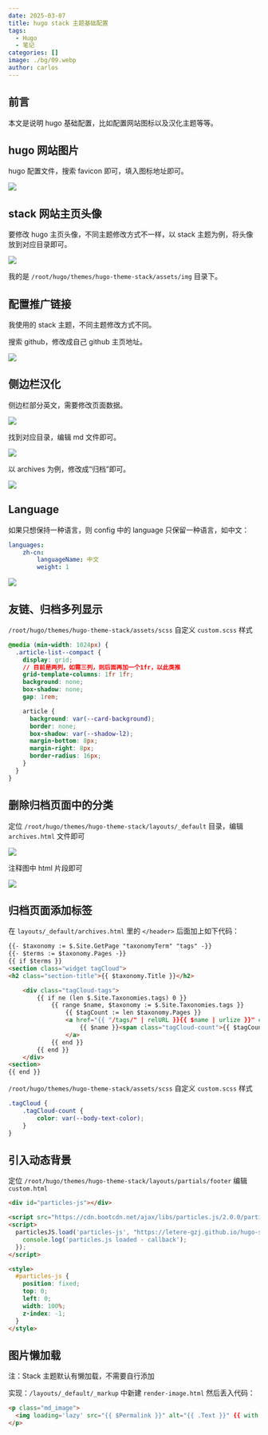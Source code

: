 ```yaml
---
date: 2025-03-07
title: hugo stack 主题基础配置
tags:
  - Hugo
  - 笔记
categories: []
image: ./bg/09.webp
author: carlos
---
```


## 前言

本文是说明 hugo 基础配置，比如配置网站图标以及汉化主题等等。

## hugo 网站图片

hugo 配置文件，搜索 favicon 即可，填入图标地址即可。

![](../00-assets/Pasted%20image%2020250307035003.png)

## stack 网站主页头像

要修改 hugo 主页头像，不同主题修改方式不一样，以 stack 主题为例，将头像放到对应目录即可。

![](../00-assets/Pasted%20image%2020250307043911.png)

我的是 `/root/hugo/themes/hugo-theme-stack/assets/img` 目录下。

## 配置推广链接

我使用的 stack 主题，不同主题修改方式不同。

搜索 github，修改成自己 github 主页地址。

![](../00-assets/Pasted%20image%2020250307054226.png)

## 侧边栏汉化

侧边栏部分英文，需要修改页面数据。

![](../00-assets/Pasted%20image%2020250308013647.png)

找到对应目录，编辑 md 文件即可。

![](../00-assets/Pasted%20image%2020250308013407.png)

以 archives 为例，修改成“归档”即可。

![](../00-assets/Pasted%20image%2020250308013933.png)

## Language

如果只想保持一种语言，则 config 中的 language 只保留一种语言，如中文：

```yaml
languages:
    zh-cn:
        languageName: 中文
        weight: 1
```

![](../00-assets/Pasted%20image%2020250308023414.png)

## 友链、归档多列显示

`/root/hugo/themes/hugo-theme-stack/assets/scss` 自定义 `custom.scss` 样式

```css
@media (min-width: 1024px) {
  .article-list--compact {
    display: grid;
    // 目前是两列，如需三列，则后面再加一个1fr，以此类推
    grid-template-columns: 1fr 1fr;
    background: none;
    box-shadow: none;
    gap: 1rem;

    article {
      background: var(--card-background);
      border: none;
      box-shadow: var(--shadow-l2);
      margin-bottom: 8px;
      margin-right: 8px;
      border-radius: 16px;
    }
  }
}
```

## 删除归档页面中的分类

定位 `/root/hugo/themes/hugo-theme-stack/layouts/_default` 目录，编辑 `archives.html` 文件即可

![](../00-assets/Pasted%20image%2020250308035843.png)

注释图中 html 片段即可

![](../00-assets/Pasted%20image%2020250308040444.png)

## 归档页面添加标签

在 `layouts/_default/archives.html` 里的 `</header>` 后面加上如下代码：

```html
{{- $taxonomy := $.Site.GetPage "taxonomyTerm" "tags" -}}
{{- $terms := $taxonomy.Pages -}}
{{ if $terms }}
<section class="widget tagCloud">
<h2 class="section-title">{{ $taxonomy.Title }}</h2>

    <div class="tagCloud-tags">
        {{ if ne (len $.Site.Taxonomies.tags) 0 }}
            {{ range $name, $taxonomy := $.Site.Taxonomies.tags }}
                {{ $tagCount := len $taxonomy.Pages }}
                <a href="{{ "/tags/" | relURL }}{{ $name | urlize }}" class="tagCloud-tags">
                    {{ $name }}<span class="tagCloud-count">{{ $tagCount }}</span>
                </a>
            {{ end }}
        {{ end }}
    </div>
<section>
{{ end }}
```

`/root/hugo/themes/hugo-theme-stack/assets/scss` 自定义 `custom.scss` 样式

```css
.tagCloud {
    .tagCloud-count {
        color: var(--body-text-color);
    }
}
```

## 引入动态背景


定位 `/root/hugo/themes/hugo-theme-stack/layouts/partials/footer` 编辑 `custom.html`

```html
<div id="particles-js"></div>

<script src="https://cdn.bootcdn.net/ajax/libs/particles.js/2.0.0/particles.min.js"></script>
<script>
  particlesJS.load('particles-js', "https://letere-gzj.github.io/hugo-stack/background/particles/particlesjs-config.json", function() {
    console.log('particles.js loaded - callback');
  });
</script>

<style>
  #particles-js {
    position: fixed;
    top: 0;
    left: 0;
    width: 100%;
    z-index: -1;
  }
</style>
```

## 图片懒加载

注：Stack 主题默认有懒加载，不需要自行添加

实现：`/layouts/_default/_markup` 中新建 `render-image.html` 然后丢入代码：

```html
<p class="md_image">
  <img loading='lazy' src="{{ $Permalink }}" alt="{{ .Text }}" {{ with .Title}} title="{{ . }}"{{ end }} />
</p>
```